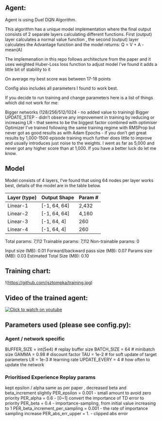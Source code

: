 ## Agent:
Agent is using Duel DQN Algorithm. 

This algorithm has a unique model implementation where the final output consists of 2 separate layers calculating different functions. 
First (output) layer calculates a normal value function , the second (output) layer calculates the Advantage function and the model returns:
Q = V + A - mean(A) 

The implemenation in this repo follows architecture from the paper and it uses weighted Huber-Loss loss function to adjust model I’ve found it adds a little bit of stability to it

On average my best score was between 17-18 points

Config also includes all parameters I found to work best.

If you decide to run training and change parameters here is a list of things which did not work for me:

Bigger networks (128/256/512/1024 - no added value to training)
Bigger UPDATE_STEP - didn’t observe any improvement in training by reducing or increasing
LR - that seems to be the biggest factor combined with optimiser
Optimizer I’ve trained following the same training regime with RMSProp but never got as good results as with Adam
Epochs - if you don’t get great results by 1,000-1500 episode training much further does little to improve and usually introduces just noise to the weights. I went as far as 5,000 and never got any higher score than at 1,000. If you have a better luck do let me know.

## Model 

Model consists of 4 layers, I've found that using 64 nodes per layer works best, details of the model are in the table below. 


|        Layer (type)   |           Output Shape   |      Param #|
| --- | --- | --- | 
|            Linear-1         |      [-1, 64, 64]    |       2,432|
|            Linear-2         |      [-1, 64, 64]    |       4,160|
|            Linear-3         |       [-1, 64, 4]    |         260|
|            Linear-4         |       [-1, 64, 4]    |         260|


Total params: 7,112
Trainable params: 7,112
Non-trainable params: 0

Input size (MB): 0.01
Forward/backward pass size (MB): 0.07
Params size (MB): 0.03
Estimated Total Size (MB): 0.10

## Training chart: 
!(https://github.com/jsztompka/training.jpg)

## Video of the trained agent:
[![Click to watch on youtube](https://img.youtube.com/vi/SRBDl_yjLBM/0.jpg)](https://youtu.be/SRBDl_yjLBM)

## Parameters used (please see config.py): 
### Agent / network specific
BUFFER_SIZE = int(5e4)  # replay buffer size
BATCH_SIZE = 64         # minibatch size
GAMMA = 0.98             # discount factor
TAU = 1e-2              # for soft update of target parameters
LR = 1e-3               # learning rate
UPDATE_EVERY = 4        # how often to update the network

### Prioritised Experience Replay params

kept epsilon / alpha same as per paper , decreased beta and beta_increment slightly
PER_epsilon = 0.001  - small amount to avoid zero priority
PER_alpha = 0.6  - [0~1] convert the importance of TD error to priority
PER_beta = 0.4   - importance-sampling, from initial value increasing to 1
PER_beta_increment_per_sampling = 0.001  - the rate of importance sampling increase
PER_abs_err_upper = 1.  - clipped abs error

